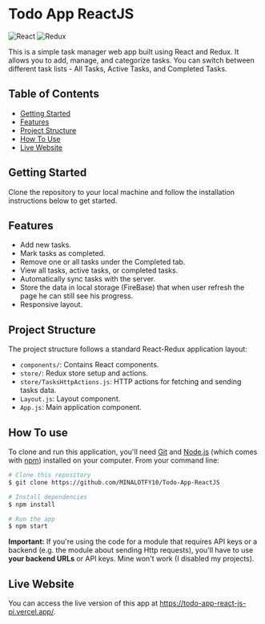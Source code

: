 # Todo App ReactJS

![React](https://img.shields.io/badge/React-18.0.0-blue)
![Redux](https://img.shields.io/badge/Redux-4.1.0-green)

This is a simple task manager web app built using React and Redux. It allows you to add, manage, and categorize tasks. You can switch between different task lists - All Tasks, Active Tasks, and Completed Tasks.

## Table of Contents
- [Getting Started](#getting-started)
- [Features](#features)
- [Project Structure](#project-structure)
- [How To Use](#how-to-use)
- [Live Website](#live-website)

## Getting Started
Clone the repository to your local machine and follow the installation instructions below to get started.

## Features
- Add new tasks.
- Mark tasks as completed.
- Remove one or all tasks under the Completed tab.
- View all tasks, active tasks, or completed tasks.
- Automatically sync tasks with the server.
- Store the data in local storage (FireBase) that when user refresh the page he can still see his progress.
- Responsive layout.

## Project Structure
The project structure follows a standard React-Redux application layout:

- `components/`: Contains React components.
- `store/`: Redux store setup and actions.
- `store/TasksHttpActions.js`: HTTP actions for fetching and sending tasks data.
- `Layout.js`: Layout component.
- `App.js`: Main application component.

## How To use
<!-- For example: -->

To clone and run this application, you'll need [Git](https://git-scm.com) and [Node.js](https://nodejs.org/en/download/) (which comes with [npm](http://npmjs.com)) installed on your computer. From your command line:

```bash
# Clone this repository
$ git clone https://github.com/MINALOTFY10/Todo-App-ReactJS

# Install dependencies
$ npm install

# Run the app
$ npm start
```

**Important:** If you're using the code for a module that requires API keys or a backend (e.g. the module about sending Http requests), you'll have to use **your backend URLs** or API keys. Mine won't work (I disabled my projects).

## Live Website
You can access the live version of this app at https://todo-app-react-js-pi.vercel.app/.
